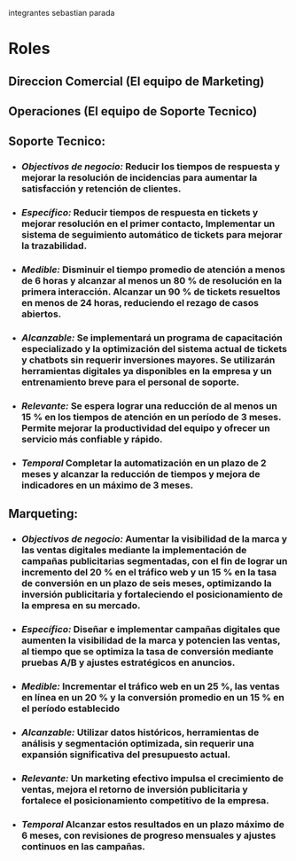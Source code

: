 integrantes 
sebastian parada

# **Roles**
## **Direccion Comercial** (El equipo de Marketing)
## **Operaciones** (El equipo de Soporte Tecnico)

## Soporte Tecnico:
* ### *Objectivos de negocio:* Reducir los tiempos de respuesta y mejorar la resolución de incidencias para aumentar la satisfacción y retención de clientes.

* ### *Específico:* Reducir tiempos de respuesta en tickets y mejorar resolución en el primer contacto, Implementar un sistema de seguimiento automático de tickets para mejorar la trazabilidad.

* ### *Medible:* Disminuir el tiempo promedio de atención a menos de 6 horas y alcanzar al menos un 80 % de resolución en la primera interacción. Alcanzar un 90 % de tickets resueltos en menos de 24 horas, reduciendo el rezago de casos abiertos.

* ### *Alcanzable:* Se implementará un programa de capacitación especializado y la optimización del sistema actual de tickets y chatbots sin requerir inversiones mayores. Se utilizarán herramientas digitales ya disponibles en la empresa y un entrenamiento breve para el personal de soporte.


* ### *Relevante:* Se espera lograr una reducción de al menos un 15 % en los tiempos de atención en un período de 3 meses. Permite mejorar la productividad del equipo y ofrecer un servicio más confiable y rápido.

* ### *Temporal* Completar la automatización en un plazo de 2 meses y alcanzar la reducción de tiempos y mejora de indicadores en un máximo de 3 meses.



## Marqueting:
* ### *Objectivos de negocio:* Aumentar la visibilidad de la marca y las ventas digitales mediante la implementación de campañas publicitarias segmentadas, con el fin de lograr un incremento del 20 % en el tráfico web y un 15 % en la tasa de conversión en un plazo de seis meses, optimizando la inversión publicitaria y fortaleciendo el posicionamiento de la empresa en su mercado.

* ### *Específico:* Diseñar e implementar campañas digitales que aumenten la visibilidad de la marca y potencien las ventas, al tiempo que se optimiza la tasa de conversión mediante pruebas A/B y ajustes estratégicos en anuncios.

* ### *Medible:* Incrementar el tráfico web en un 25 %, las ventas en línea en un 20 % y la conversión promedio en un 15 % en el período establecido

* ### *Alcanzable:* Utilizar datos históricos, herramientas de análisis y segmentación optimizada, sin requerir una expansión significativa del presupuesto actual.

* ### *Relevante:* Un marketing efectivo impulsa el crecimiento de ventas, mejora el retorno de inversión publicitaria y fortalece el posicionamiento competitivo de la empresa.

* ### *Temporal* Alcanzar estos resultados en un plazo máximo de 6 meses, con revisiones de progreso mensuales y ajustes continuos en las campañas.